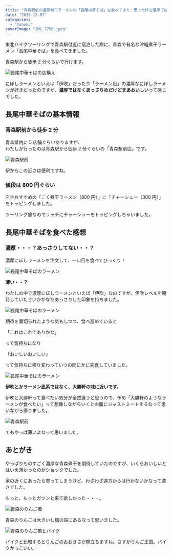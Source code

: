 ```yaml
---
title: "青森駅前の濃厚煮干ラーメンの「長尾中華そば」を食べてきた｜思ったほど濃厚ではない"
date: "2019-12-07"
categories:
  - "tohoku"
coverImage: "IMG_7756.jpeg"
---
```


東北バイクツーリングで青森駅付近に宿泊した際に、青森で有名な津軽煮干ラーメン「長尾中華そば」を食べてきました。

青森駅から徒歩 2 分ぐらいで行けます。

![長尾中華そばの店構え](images/IMG_7757.jpeg)

にぼしラーメンといえは「伊吹」だったり「ラーメン凪」の濃厚なにぼしラーメンが好きだったのですが、**濃厚ではなくあっさりめだけどまあおいしい**って感じでした。

## 長尾中華そばの基本情報

### 青森駅前から徒歩 2 分

青森県内に 5 店舗ぐらいありますが、  
わたしが行ったのは青森駅から徒歩 2 分ぐらいの「青森駅前店」です。

![青森駅前](images/DSC01357.jpeg)

駅からこの近さは便利ですね。

### 値段は 800 円ぐらい

店主おすすめの「こく煮干ラーメン（800 円）」に「チャーシュー（300 円）」をトッピングしました。

ツーリング旅なのでリッチにチャーシューをトッピングしちゃいました。

## 長尾中華そばを食べた感想

### 濃厚・・・？あっさりしてない・・？

濃厚にぼしラーメンを注文して、一口目を食べてびっくり！

![長尾中華そばのラーメン](images/IMG_7756.jpeg)

**薄い・・？**

わたしの中で濃厚にぼしラーメンといえば「伊吹」なのですが、伊吹レベルを期待していたせいかかなりあっさりした印象を持ちました。

![長尾中華そばのラーメン](images/DSC01354.jpeg)

期待を裏切られたような気もしつつ、食べ進めていると

「これはこれでありかな」

って気持ちになり

「おいしいおいしい」

って気持ちに移り変わっていつの間にかに完食していました。

![長尾中華そばのラーメン](images/DSC01355.jpeg)

**伊吹とかラーメン凪系ではなく、大勝軒の味に近いです。**

伊吹と大勝軒って食べたい気分が全然違うと思うので、予め「大勝軒のようなラーメンが食べたい」って想像しながらいくとお腹にジャストミートするなって思いながら帰りました。

![青森駅前](images/DSC01359.jpeg)

でもやっぱ薄いよなって思いました。

## あとがき

やっぱりものすごく濃厚な青森煮干を期待していたのですが、いくらおいしいとはいえ薄かったのがショックでした。

家の近くにあったら寄ってしまうけど、わざわざ遠方からは行かないかなって濃さでした。

もっと、もっとガツンと来て欲しかった・・・。

![青森のりんご橋](images/IMG_7755.jpeg)

青森のりんごは大きいし橋の端にあるなって思いました。

![青森のりんご橋とバイク](images/IMG_7751.jpeg)

バイクと比較するとりんごのおおきさが際立ちますね。さすがりんご王国。バイクかっこいい。
